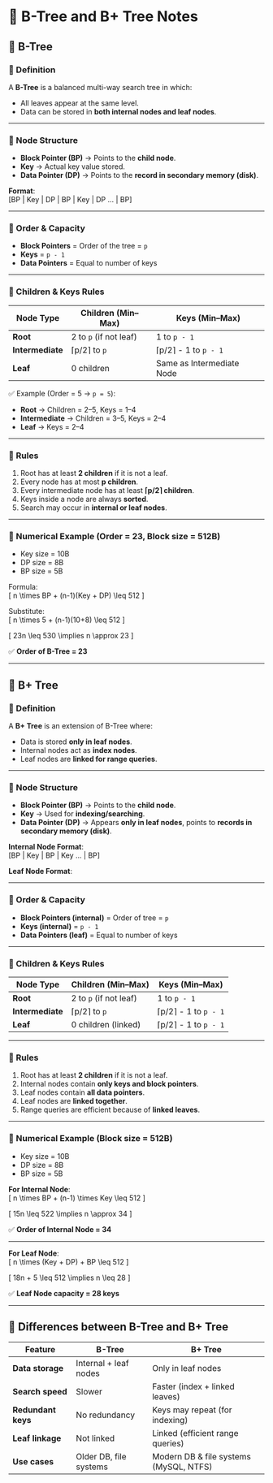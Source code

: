 # 🌳 B-Tree and B+ Tree Notes

## 📘 B-Tree

### 🔹 Definition
A **B-Tree** is a balanced multi-way search tree in which:  
- All leaves appear at the same level.  
- Data can be stored in **both internal nodes and leaf nodes**.  

---

### 🔹 Node Structure

- **Block Pointer (BP)** → Points to the **child node**.  
- **Key** → Actual key value stored.  
- **Data Pointer (DP)** → Points to the **record in secondary memory (disk)**.  

**Format**:  
[BP | Key | DP | BP | Key | DP ... | BP]

---

### 🔹 Order & Capacity
- **Block Pointers** = Order of the tree = `p`  
- **Keys** = `p - 1`  
- **Data Pointers** = Equal to number of keys  

---

### 🔹 Children & Keys Rules

| Node Type        | Children (Min–Max)        | Keys (Min–Max)           |
|------------------|----------------------------|---------------------------|
| **Root**         | 2 to `p` (if not leaf)    | 1 to `p - 1`              |
| **Intermediate** | ⌈p/2⌉ to `p`              | ⌈p/2⌉ - 1 to `p - 1`     |
| **Leaf**         | 0 children                | Same as Intermediate Node |

✅ Example (Order = 5 → `p = 5`):  
- **Root** → Children = 2–5, Keys = 1–4  
- **Intermediate** → Children = 3–5, Keys = 2–4  
- **Leaf** → Keys = 2–4  

---

### 🔹 Rules
1. Root has at least **2 children** if it is not a leaf.  
2. Every node has at most **p children**.  
3. Every intermediate node has at least **⌈p/2⌉ children**.  
4. Keys inside a node are always **sorted**.  
5. Search may occur in **internal or leaf nodes**.  

---

### 🔹 Numerical Example (Order = 23, Block size = 512B)

- Key size = 10B  
- DP size = 8B  
- BP size = 5B  

Formula:  
\[
n \times BP + (n-1)(Key + DP) \leq 512
\]

Substitute:  
\[
n \times 5 + (n-1)(10+8) \leq 512
\]

\[
23n \leq 530 \implies n \approx 23
\]

✅ **Order of B-Tree = 23**

---

## 📘 B+ Tree

### 🔹 Definition
A **B+ Tree** is an extension of B-Tree where:  
- Data is stored **only in leaf nodes**.  
- Internal nodes act as **index nodes**.  
- Leaf nodes are **linked for range queries**.  

---

### 🔹 Node Structure

- **Block Pointer (BP)** → Points to the **child node**.  
- **Key** → Used for **indexing/searching**.  
- **Data Pointer (DP)** → Appears **only in leaf nodes**, points to **records in secondary memory (disk)**.  

**Internal Node Format**:  
[BP | Key | BP | Key ... | BP]

**Leaf Node Format**:  

---

### 🔹 Order & Capacity
- **Block Pointers (internal)** = Order of tree = `p`  
- **Keys (internal)** = `p - 1`  
- **Data Pointers (leaf)** = Equal to number of keys  

---

### 🔹 Children & Keys Rules

| Node Type        | Children (Min–Max)        | Keys (Min–Max)           |
|------------------|----------------------------|---------------------------|
| **Root**         | 2 to `p` (if not leaf)    | 1 to `p - 1`              |
| **Intermediate** | ⌈p/2⌉ to `p`              | ⌈p/2⌉ - 1 to `p - 1`     |
| **Leaf**         | 0 children (linked)       | ⌈p/2⌉ - 1 to `p - 1`     |

---

### 🔹 Rules
1. Root has at least **2 children** if it is not a leaf.  
2. Internal nodes contain **only keys and block pointers**.  
3. Leaf nodes contain **all data pointers**.  
4. Leaf nodes are **linked together**.  
5. Range queries are efficient because of **linked leaves**.  

---

### 🔹 Numerical Example (Block size = 512B)

- Key size = 10B  
- DP size = 8B  
- BP size = 5B  

**For Internal Node**:  
\[
n \times BP + (n-1) \times Key \leq 512
\]

\[
15n \leq 522 \implies n \approx 34
\]

✅ **Order of Internal Node = 34**

---

**For Leaf Node**:  
\[
n \times (Key + DP) + BP \leq 512
\]

\[
18n + 5 \leq 512 \implies n \leq 28
\]

✅ **Leaf Node capacity = 28 keys**

---

## 🔑 Differences between B-Tree and B+ Tree

| Feature              | B-Tree                               | B+ Tree                                  |
|----------------------|---------------------------------------|-------------------------------------------|
| **Data storage**     | Internal + leaf nodes                | Only in leaf nodes                        |
| **Search speed**     | Slower                               | Faster (index + linked leaves)            |
| **Redundant keys**   | No redundancy                        | Keys may repeat (for indexing)            |
| **Leaf linkage**     | Not linked                           | Linked (efficient range queries)          |
| **Use cases**        | Older DB, file systems               | Modern DB & file systems (MySQL, NTFS)    |
